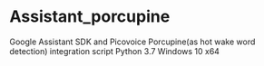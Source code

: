 # Assistant_porcupine
Google Assistant SDK and Picovoice Porcupine(as hot wake word detection) integration script
Python 3.7 Windows 10 x64
